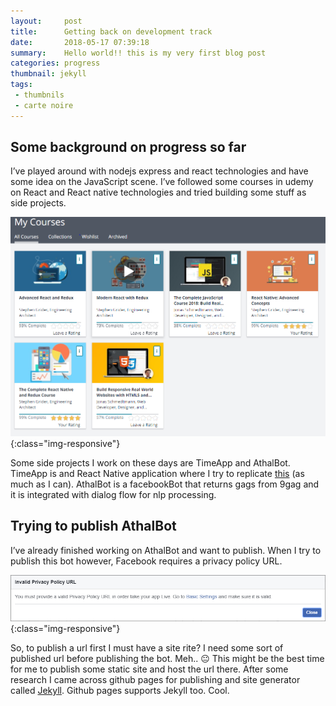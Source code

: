 ```yaml
---
layout:     post
title:      Getting back on development track
date:       2018-05-17 07:39:18
summary:    Hello world!! this is my very first blog post
categories: progress
thumbnail: jekyll
tags:
 - thumbnils
 - carte noire
---
```


## Some background on progress so far

I’ve played around with nodejs express and react technologies and have some idea on the JavaScript scene. I’ve followed some courses in udemy on React and React native technologies and tried building some stuff as side projects.

![work-in-progress](/assets/img/courses.png){:class="img-responsive"}

Some side projects I work on these days are TimeApp and AthalBot. TimeApp is and React Native application where I try to replicate [this](http://tiii.me/)  (as much as I can). AthalBot is a facebookBot that returns gags from 9gag and it is integrated with dialog flow for nlp processing. 

## Trying to publish AthalBot

I’ve already finished working on AthalBot and want to publish. When I try to publish this bot however, Facebook requires a privacy policy URL.

![privacy-error](/assets/img/privacy_err.png){:class="img-responsive"}

So, to publish a url first I must have a site rite? I need some sort of published url before publishing the bot. Meh.. 😐 This might be the best time for me to publish some static site and host the url there. 
After some research I came across github pages for publishing and site generator called [Jekyll](https://jekyllrb.com/). Github pages supports Jekyll too. Cool. 
